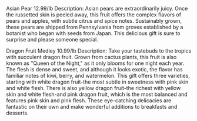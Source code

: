 Asian Pear 12.99/lb
Description:
Asian pears are extraordinarily juicy. Once the russetted skin is peeled away, this fruit offers the complex flavors of pears and apples, with subtle citrus and spice notes. Sustainably grown, these pears are shipped from Pennsylvania from groves established by a botanist who began with seeds from Japan. This delicious gift is sure to surprise and please someone special.

Dragon Fruit Medley 10.99/lb
Description:
Take your tastebuds to the tropics with succulent dragon fruit. Grown from cactus plants, this fruit is also known as "Queen of the Night," as it only blooms for one night each year. The flesh is dense and sweet, and although it looks exotic, the flavor has familiar notes of kiwi, berry, and watermelon. This gift offers three varieties, starting with white dragon fruit-the most subtle in sweetness with pink skin and white flesh. There is also yellow dragon fruit-the richest with yellow skin and white flesh-and pink dragon fruit, which is the most balanced and features pink skin and pink flesh. These eye-catching delicacies are fantastic on their own and make wonderful additions to breakfasts and desserts.
